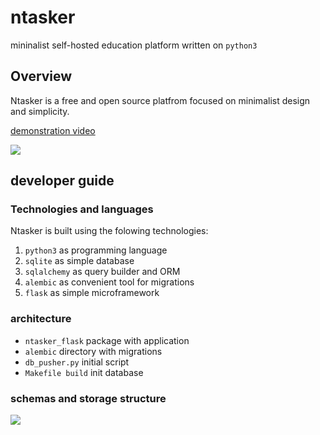 # ntasker

mininalist self-hosted education platform written on `python3` 


## Overview

Ntasker is a free and open source platfrom focused on minimalist design and simplicity.  

[demonstration video](https://drive.google.com/file/d/1BLMAi9M5ALS8cXjRJUrRPzTwmRGV84q-/view)

<image src="misc/example.png">


## developer guide

### Technologies and languages

Ntasker is built using the folowing technologies:

1. `python3` as programming language
2. `sqlite` as simple database
3. `sqlalchemy` as query builder and ORM
4. `alembic` as convenient tool for migrations
5. `flask` as simple microframework

### architecture

+ `ntasker_flask` package with application
+ `alembic` directory with migrations
+ `db_pusher.py` initial script
+ `Makefile build` init database

### schemas and storage structure

<image src="misc/structure.png">